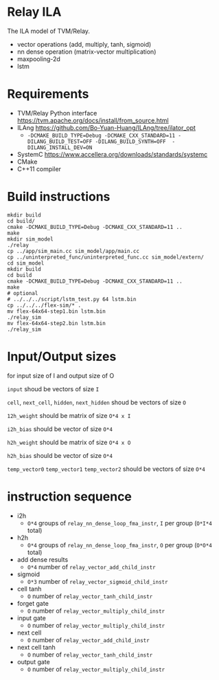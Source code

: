 # Relay ILA

The ILA model of TVM/Relay.

- vector operations (add, multiply, tanh, sigmoid)
- nn dense operation (matrix-vector multiplication)
- maxpooling-2d
- lstm


# Requirements

- TVM/Relay Python interface https://tvm.apache.org/docs/install/from_source.html
- ILAng https://github.com/Bo-Yuan-Huang/ILAng/tree/ilator_opt
    - `-DCMAKE_BUILD_TYPE=Debug -DCMAKE_CXX_STANDARD=11 -DILANG_BUILD_TEST=OFF -DILANG_BUILD_SYNTH=OFF  -DILANG_INSTALL_DEV=ON`
- SystemC https://www.accellera.org/downloads/standards/systemc
- CMake
- C++11 compiler

# Build instructions

    mkdir build
    cd build/
    cmake -DCMAKE_BUILD_TYPE=Debug -DCMAKE_CXX_STANDARD=11 ..
    make
    mkdir sim_model
    ./relay
    cp ../app/sim_main.cc sim_model/app/main.cc
    cp ../uninterpreted_func/uninterpreted_func.cc sim_model/extern/
    cd sim_model
    mkdir build
    cd build
    cmake -DCMAKE_BUILD_TYPE=Debug -DCMAKE_CXX_STANDARD=11 ..
    make
    # optional
    # ../../../script/lstm_test.py 64 lstm.bin
    cp ../../../flex-sim/* .
    mv flex-64x64-step1.bin lstm.bin
    ./relay_sim
    mv flex-64x64-step2.bin lstm.bin
    ./relay_sim
    
# Input/Output sizes

for input size of I and output size of O

`input` shoud be vectors of size `I`

`cell`, `next_cell`, `hidden`, `next_hidden` shoud be vectors of size `O`

`12h_weight` should be matrix of size `O*4 x I`

`i2h_bias` should be vector of size `O*4`

`h2h_weight` should be matrix of size `O*4 x O`

`h2h_bias` should be vector of size `O*4`

`temp_vector0` `temp_vector1` `temp_vector2` should be vectors of size `O*4`

# instruction sequence

- i2h
    - `O*4` groups of `relay_nn_dense_loop_fma_instr`, `I` per group (`O*I*4` total)
- h2h
    - `O*4` groups of `relay_nn_dense_loop_fma_instr`, `O` per group (`O*O*4` total)
- add dense results
    - `O*4` number of `relay_vector_add_child_instr`
- sigmoid 
    - `O*3` number of `relay_vector_sigmoid_child_instr`
- cell tanh
    - `O` number of `relay_vector_tanh_child_instr`
- forget gate
    - `O` number of `relay_vector_multiply_child_instr`
- input gate
    - `O` number of `relay_vector_multiply_child_instr`
- next cell
    - `O` number of `relay_vector_add_child_instr`
- next cell tanh
    - `O` number of `relay_vector_tanh_child_instr`
- output gate
    - `O` number of `relay_vector_multiply_child_instr`


